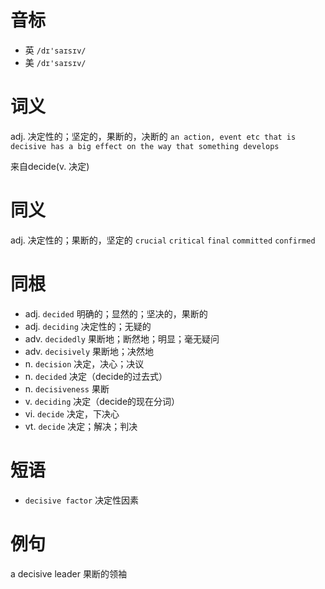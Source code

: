 # 音标

- 英 `/dɪ'saɪsɪv/`
- 美 `/dɪ'saɪsɪv/`

# 词义

adj. 决定性的；坚定的，果断的，决断的
`an action, event etc that is decisive has a big effect on the way that something develops`



来自decide(v. 决定)

# 同义

adj. 决定性的；果断的，坚定的
`crucial` `critical` `final` `committed` `confirmed`

# 同根

- adj. `decided` 明确的；显然的；坚决的，果断的
- adj. `deciding` 决定性的；无疑的
- adv. `decidedly` 果断地；断然地；明显；毫无疑问
- adv. `decisively` 果断地；决然地
- n. `decision` 决定，决心；决议
- n. `decided` 决定（decide的过去式）
- n. `decisiveness` 果断
- v. `deciding` 决定（decide的现在分词）
- vi. `decide` 决定，下决心
- vt. `decide` 决定；解决；判决

# 短语

- `decisive factor` 决定性因素

# 例句

a decisive leader
果断的领袖


